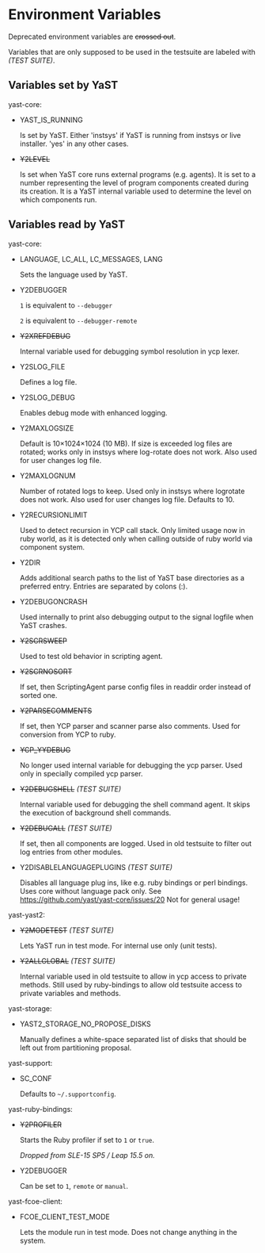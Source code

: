 # Environment Variables

Deprecated environment variables are ~~crossed out~~.

Variables that are only supposed to be used in the testsuite are labeled with
*(TEST SUITE)*.

## Variables set by YaST

yast-core:

- YAST_IS_RUNNING

  Is set by YaST. Either 'instsys' if YaST is
  running from instsys or live installer. 'yes' in any other cases.

- ~~Y2LEVEL~~

  Is set when YaST core runs external programs
  (e.g. agents). It is set to a number representing the level of program
  components created during its creation. It is a YaST internal variable used
  to determine the level on which components run.

## Variables read by YaST

yast-core:

- LANGUAGE, LC_ALL, LC_MESSAGES, LANG

  Sets the language used by YaST.

- Y2DEBUGGER

  `1` is equivalent to `--debugger`

  `2` is equivalent to `--debugger-remote`

- ~~Y2XREFDEBUG~~

  Internal variable used for debugging symbol resolution in ycp
  lexer.

- Y2SLOG_FILE

  Defines a log file.

- Y2SLOG_DEBUG

  Enables debug mode with enhanced logging.

- Y2MAXLOGSIZE

  Default is 10×1024×1024 (10 MB). If size is exceeded log files
  are rotated; works only in instsys where log-rotate does not work. Also used
  for user changes log file.

- Y2MAXLOGNUM

  Number of rotated logs to keep. Used only in instsys where logrotate does
  not work. Also used for user changes log file. Defaults to 10.

- Y2RECURSIONLIMIT

  Used to detect recursion in YCP call stack. Only limited
  usage now in ruby world, as it is detected only when calling outside of ruby
  world via component system.

- Y2DIR

  Adds additional search paths to the list of YaST base directories as a
  preferred entry. Entries are separated by colons (:).
  
- Y2DEBUGONCRASH

  Used internally to print also debugging output to the signal logfile when
  YaST crashes.

- ~~Y2SCRSWEEP~~

  Used to test old behavior in scripting agent.

- ~~Y2SCRNOSORT~~

  If set, then ScriptingAgent parse config files in readdir order instead of
  sorted one.

- ~~Y2PARSECOMMENTS~~

  If set, then YCP parser and scanner parse also comments. Used for conversion
  from YCP to ruby.

- ~~YCP_YYDEBUG~~

  No longer used internal variable for debugging the ycp 
  parser. Used only in specially compiled ycp parser.

- ~~Y2DEBUGSHELL~~ *(TEST SUITE)*

  Internal variable used for debugging the shell command agent. It skips the
  execution of background shell commands.

- ~~Y2DEBUGALL~~ *(TEST SUITE)*

  If set, then all components are
  logged. Used in old testsuite to filter out log entries from other modules.

- Y2DISABLELANGUAGEPLUGINS *(TEST SUITE)*

  Disables all language plug ins, like e.g. ruby bindings or perl
  bindings. Uses core without language pack only. See
  https://github.com/yast/yast-core/issues/20
  Not for general usage!

yast-yast2:

- ~~Y2MODETEST~~ *(TEST SUITE)*

  Lets YaST run in test mode. For internal use only (unit tests).

- ~~Y2ALLGLOBAL~~ *(TEST SUITE)*

  Internal variable used in old testsuite to allow in ycp access to private
  methods. Still used by ruby-bindings to allow old testsuite access to
  private variables and methods.

yast-storage:

- YAST2_STORAGE_NO_PROPOSE_DISKS

  Manually defines a white-space separated list of disks that should be left
  out from partitioning proposal.

yast-support:

- SC_CONF

  Defaults to `~/.supportconfig`.

yast-ruby-bindings:

- ~~Y2PROFILER~~

  Starts the Ruby profiler if set to `1` or `true`.

  _Dropped from SLE-15 SP5 / Leap 15.5 on._

- Y2DEBUGGER

  Can be set to `1`, `remote` or `manual`.

yast-fcoe-client:

- FCOE_CLIENT_TEST_MODE

  Lets the module run in test mode. Does not change anything in the system.
